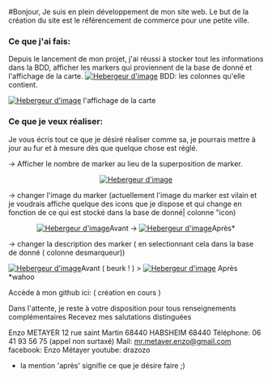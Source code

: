 #Bonjour,
Je suis en plein développement de mon site web. 
Le but de la création du site est le référencement de commerce pour une petite ville. 


### Ce que j'ai fais: 
Depuis le lancement de mon projet, j'ai réussi à stocker tout les informations dans la BDD, afficher les markers qui proviennent de la base de donné et l'affichage de la carte. 
<a target="_blank" href="http://www.hostingpics.net" title="Hebergeur d'image"><img src="https://img15.hostingpics.net/pics/885374421.png" border="0" alt="Hebergeur d'image" /></a>
BDD: les colonnes qu'elle contient. 

<a target="_blank" href="http://www.hostingpics.net" title="Hebergeur d'image"><img src="https://img15.hostingpics.net/pics/653408232.png" border="0" alt="Hebergeur d'image" /></a>
l'affichage de la carte
### Ce que je veux réaliser:
Je vous écris tout ce que je désiré réaliser comme sa, je pourrais mettre à jour au fur et à mesure dès que quelque chose est réglé. 

-> Afficher le nombre de marker au lieu de la superposition de marker. 

<center><a target="_blank" href="http://www.hostingpics.net" title="Hebergeur d'image"><img src="https://img15.hostingpics.net/pics/387626963.png" border="0" alt="Hebergeur d'image" /></a></center>

-> changer l'image du marker (actuellement l'image du marker est vilain et je voudrais affiche quelque des icons que je dispose et qui change en fonction de ce qui est stocké dans la base de donné| colonne "icon) 
<center>
<a target="_blank" href="http://www.hostingpics.net" title="Hebergeur d'image"><img src="https://img15.hostingpics.net/pics/918274594.png" border="0" alt="Hebergeur d'image" /></a>Avant -> <a target="_blank" href="http://www.hostingpics.net" title="Hebergeur d'image"><img src="https://img15.hostingpics.net/pics/850486685.png" border="0" alt="Hebergeur d'image" /></a>Après*</center>

-> changer la description des marker ( en selectionnant cela dans la base de donné ( colonne desmarqueur))

<a target="_blank" href="http://www.hostingpics.net" title="Hebergeur d'image"><img src="https://img15.hostingpics.net/pics/484666997.png" border="0" alt="Hebergeur d'image" /></a>Avant ( beurk ! ) > <a target="_blank" href="http://www.hostingpics.net" title="Hebergeur d'image"><img src="https://img15.hostingpics.net/pics/524530926.png" border="0" alt="Hebergeur d'image" /></a> Après *wahoo 


Accède à mon github ici: ( création en cours )

Dans l'attente, je reste à votre disposition pour tous renseignements complémentaires
Recevez mes salutations distinguées

Enzo METAYER 
12 rue saint Martin 
68440 HABSHEIM 68440 
Téléphone: 06 41 93 56 75 (appel non surtaxé)
Mail:  mr.metayer.enzo@gmail.com
facebook: Enzo Métayer
youtube: drazozo


* la mention 'après' signifie ce que je désire faire ;) 





